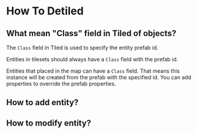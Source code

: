 # How To Detiled

## What mean "Class" field in Tiled of objects?

The `Class` field in Tiled is used to specify the entity prefab id.

Entities in tilesets should always have a `Class` field with the prefab id.

Entities that placed in the map can have a `Class` field. That means this instance will be created from the prefab with the specified id. You can add properties to override the prefab properties.

## How to add entity?

## How to modify entity?